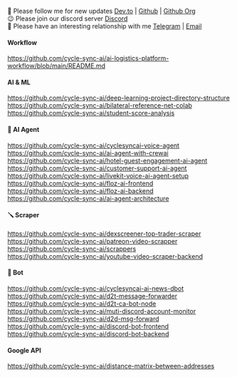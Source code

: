 👻 Please follow me for new updates [Dev.to](https://dev.to/cyclesync-ai) | [Github](https://github.com/bigdata5911) | [Github Org](https://github.com/cycle-sync-ai) <br />
😉 Please join our discord server [Discord](https://discord.gg/TawJX4ue) <br />
💫 Please have an interesting relationship with me [Telegram](https://t.me/bigdata5911) | [Email](mailto:worker.opentext@gmail.com) <br />

#### Workflow
https://github.com/cycle-sync-ai/ai-logistics-platform-workflow/blob/main/README.md <br />

#### AI & ML
https://github.com/cycle-sync-ai/deep-learning-project-directory-structure <br />
https://github.com/cycle-sync-ai/bilateral-reference-net-colab <br />
https://github.com/cycle-sync-ai/student-score-analysis <br />

#### 🤖 AI Agent
https://github.com/cycle-sync-ai/cyclesyncai-voice-agent <br />
https://github.com/cycle-sync-ai/ai-agent-with-crewai <br />
https://github.com/cycle-sync-ai/hotel-guest-engagement-ai-agent <br />
https://github.com/cycle-sync-ai/customer-support-ai-agent <br />
https://github.com/cycle-sync-ai/livekit-voice-ai-agent-setup <br />
https://github.com/cycle-sync-ai/floz-ai-frontend <br />
https://github.com/cycle-sync-ai/floz-ai-backend <br />
https://github.com/cycle-sync-ai/ai-agent-architecture <br />

#### 🪛 Scraper
https://github.com/cycle-sync-ai/dexscreener-top-trader-scraper <br />
https://github.com/cycle-sync-ai/patreon-video-scrapper <br />
https://github.com/cycle-sync-ai/scrappers <br />
https://github.com/cycle-sync-ai/youtube-video-scraper-backend <br />

#### 👻 Bot
https://github.com/cycle-sync-ai/cyclesyncai-ai-news-dbot <br />
https://github.com/cycle-sync-ai/d2t-message-forwarder <br />
https://github.com/cycle-sync-ai/d2t-ca-bot-node <br />
https://github.com/cycle-sync-ai/muti-discord-account-monitor <br />
https://github.com/cycle-sync-ai/d2d-msg-forward <br />
https://github.com/cycle-sync-ai/discord-bot-frontend <br />
https://github.com/cycle-sync-ai/discord-bot-backend <br />

#### Google API
https://github.com/cycle-sync-ai/distance-matrix-between-addresses <br />
